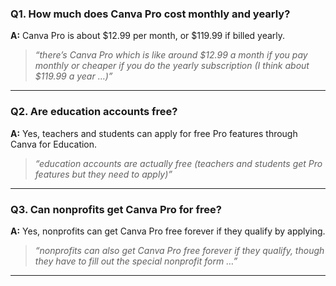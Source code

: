 ### Q1. How much does Canva Pro cost monthly and yearly?  
**A:** Canva Pro is about $12.99 per month, or $119.99 if billed yearly.
> *“there’s Canva Pro which is like around $12.99 a month if you pay monthly or cheaper if you do the yearly subscription (I think about $119.99 a year …)”*  

---

### Q2. Are education accounts free?  
**A:** Yes, teachers and students can apply for free Pro features through Canva for Education.
> *“education accounts are actually free (teachers and students get Pro features but they need to apply)”*  

---

### Q3. Can nonprofits get Canva Pro for free?  
**A:** Yes, nonprofits can get Canva Pro free forever if they qualify by applying.
> *“nonprofits can also get Canva Pro free forever if they qualify, though they have to fill out the special nonprofit form …”*  

---

<!-- ### Q4. How are Canva subscriptions billed by default?  
**A:** Renewals are automatic unless canceled before the renewal date.
> *“renewals are automatic by default so if they don’t want to be charged again they need to cancel before the renewal date”*  

---

### Q5. Where can customers find their invoices or receipts?  
**A:** Invoices are available in the “Billing & Plans” tab inside account settings.
> *“receipts … you can tell them to check their ‘Billing & Plans’ tab inside account settings because all invoices are downloadable there”*  

---

### Q6. What is Canva’s refund policy?  
**A:** Refunds are only possible within 14 days after the charge, and not for renewals after that window.
> *“refunds are only possible if they request within 14 days after the charge … not after annual renewals once the 14 days pass”*  

---

### Q7. Can Canva support cancel Apple or Google Play subscriptions directly?  
**A:** No, customers must cancel through Apple ID or Google Play accounts themselves.
> *“people often subscribe through Apple or Google Play … Canva support cannot cancel those directly, customers must cancel through Apple ID or Google Play account”*  

---

### Q8. Does Canva offer family plans?  
**A:** No, Canva only offers Free, Pro, Teams, Education, Nonprofit, and Enterprise plans.
> *“family plans don’t exist but sometimes people ask so the answer is no only Teams and Pro”*  

---

### Q9. What payment methods does Canva accept?  
**A:** Credit card, PayPal, and in some regions local methods like iDEAL or Sofort.
> *“payment methods accepted are credit card, PayPal, and sometimes local methods like iDEAL or Sofort but it depends on region”*  

---

### Q10. Why do some customers think they were billed twice?  
**A:** Usually because they accidentally created two accounts with different emails, each with Pro.
> *“people often get confused why they were billed twice but usually it’s because they accidentally created two accounts with different emails and both have Pro subscriptions”*  

### Q11. What is the difference between free and Pro templates in Canva?  
**A:** Free templates are available to all users, while Pro-only templates are marked with a crown icon.
> *“templates are free or Pro-only depending on the crown icon, so if someone says ‘why can’t I use this?’ it’s because it’s Pro-only”*  

---

### Q12. Can Free users use the background remover tool?  
**A:** No, the background remover is Pro-only.
> *“background remover is one of the most asked about features but it’s Pro-only so Free users can’t use it”*  

---

### Q13. What is Canva’s Magic Write tool?  
**A:** Magic Write is Canva’s AI writing assistant that helps draft text.
> *“Magic Write is Canva’s AI writing assistant that can help draft text (kind of like ChatGPT but inside Canva)”*  

---

### Q14. How much storage do Free and Pro users get?  
**A:** Free users get 5GB, while Pro users get 1TB of storage.
> *“storage: Free users get 5GB, Pro users get 1TB, Teams also 1TB per member”*  

---

### Q15. Can users upload their own fonts in Canva?  
**A:** Only Pro and Teams users can upload custom fonts through the Brand Kit.
> *“people often ask why they can’t upload fonts — answer: that’s Pro/Teams only”*  

---

### Q16. Does Canva have a video editor?  
**A:** Yes, Canva has a full video editor that allows trimming, transitions, overlays, stock footage, background music, and MP4 export.
> *“some customers don’t know Canva has a video editor but it does and it’s surprisingly full-featured … export in MP4”*  

---

### Q17. Can Canva users publish websites with custom domains?  
**A:** Yes, but only Pro users can connect a custom domain. Free users can publish using a Canva link.
> *“websites are limited but allow custom domain publishing if you connect your own domain (Pro feature), otherwise it’s a Canva link”*  

---

### Q18. Are there analytics tools in Canva that show how many people viewed a design?  
**A:** No information.  

---

### Q19. Does Canva have built-in text-to-speech functionality?  
**A:** No, Canva does not currently have built-in text-to-speech functionality.
> *“audio features include trimming, adjusting volume, fade in/out, text-to-speech doesn’t exist yet but people ask”*  


---

### Q20. What is Canva Live?  
**A:** Canva Live is a presentation feature where the audience can join with a code and react in real time.
> *“another hidden feature is presentation ‘Canva Live’ which lets audience join with a code and react with emojis/questions in real-time”*  

### Q21. What login options are available for Canva accounts?  
**A:** Users can sign up with Google, Facebook, email, Apple ID, or Microsoft account.
> *“sign up which is free and can be with Google, Facebook, email, Apple ID or even a Microsoft account …”*  

---

### Q22. How are Canva designs saved?  
**A:** Designs are autosaved in real-time, there is no manual save button.
> *“designs are autosaved in real-time so no save button exists …”*  

---

### Q23. What is the maximum upload size for files?  
**A:** Images can be up to 100MB, and videos up to 500MB.
> *“uploading images is via the ‘Uploads’ tab, max size is 100MB per file (videos 500MB)”*  

---

### Q24. Where can users find deleted designs?  
**A:** Deleted designs go to “Projects” → “Trash,” where they stay 30 days before being permanently deleted.
> *“deleting designs is in the ‘Projects’ section … items stay 30 days then permanently deleted, to restore click ‘Restore’”*  

---

### Q25. Can Canva be used offline?  
**A:** Not really, only cached drafts can be opened without internet.
> *“some people ask if you can use Canva offline — not really, only cached drafts open offline”*  

---

### Q26. How do you publish Canva designs directly to Instagram?  
**A:** Publishing to Instagram requires a business account connected through Facebook. Personal accounts don’t work.
> *“publishing directly to social media … note that Instagram personal accounts don’t work, only business accounts via Facebook integration”*  

---

### Q27. Can Canva websites support multi-page navigation?  
**A:** No, Canva websites are single-page scrollers only.
> *“website is one-page scroller, not a real multi-page website …”*  

---

### Q28. Does Canva provide advanced SEO tools for websites?  
**A:** No, only very basic options like title and description are available.
> *“some users ask about SEO — very basic, title and description only”*  

---

### Q29. Can Canva Docs include footnotes and advanced academic formatting?  
**A:** No, there is no support for footnotes or advanced formatting.
> *“Canva Docs … but no footnotes or advanced formatting, so academics often complain”*  

---

### Q30. Does Canva support creating interactive forms with text inputs?  
**A:** No information.  

### Q31. What should customers do if Canva isn’t loading at all?  
**A:** Clear the cache or try a different browser (Chrome works best). If the issue persists, check Canva’s status page.
> *“If Canva isn’t loading the first thing is always clear cache or try a different browser … usually either their internet or Canva’s status page (status.canva.com) shows downtime”*  

---

### Q32. Why do designs sometimes disappear from a customer’s account?  
**A:** This usually happens because they logged into the wrong account (Google vs. email vs. Apple ID).
> *“designs disappearing is 99% logging into the wrong account (Google vs email vs Apple) …”*  

---

### Q33. What happens if the transparent background option is missing?  
**A:** The user is on the Free plan, since transparent background is Pro-only.
> *“transparent background button missing = they’re on Free plan”*  

---

### Q34. Why might a payment be declined?  
**A:** Common reasons are expired cards, insufficient funds, PayPal issues, or unsupported local methods.
> *“if a customer says ‘my payment was declined’ it could be expired card, insufficient funds, PayPal issues, or local method not supported …”*  

---

### Q35. What causes blurry images when exporting from Canva?  
**A:** This happens when exporting in lower-quality formats. Customers should export as PDF Print or PNG for best results.
> *“sometimes images look blurry after download, solution: export as PDF Print or PNG not JPG”*  

---

### Q36. How many pages can a Canva design have before performance issues?  
**A:** Designs can have up to 100 pages, but above 50 pages performance may lag.
> *“max pages per design is technically 100 but above 50 it starts lagging”*  

---

### Q37. Does Canva support importing Photoshop (PSD) or Illustrator (AI) files?  
**A:** No, Canva doesn’t fully support PSD or AI imports. Only PDFs or SVGs (Pro-only) can be imported.
> *“Canva doesn’t support importing PSD/AI files fully, only PDFs or SVGs (Pro only)”*  

---

### Q38. Can customers trademark a logo created in Canva?  
**A:** No, because Canva elements are not exclusive.
> *“‘can I trademark a Canva logo?’ → no because elements aren’t exclusive”*  

---

### Q39. Does Canva provide a version history feature like Google Docs?  
**A:** No, Canva doesn’t support version history. Customers should duplicate designs to avoid losing work.
> *“Canva doesn’t support version history like Google Docs so if they overwrite something it’s gone unless they duplicate designs first”*  

---

### Q40. Does Canva offer dark mode on desktop?  
**A:** No, Canva does not offer dark mode on desktop. Dark mode is only available on the mobile app.  
> *“Canva has dark mode but only on mobile app, not on desktop web.”*  
 -->

